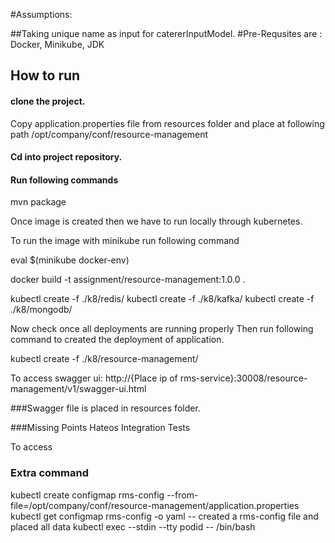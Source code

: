 #Assumptions:

##Taking unique name as input for catererInputModel.
#Pre-Requsites are :  Docker, Minikube, JDK
## How to run

#### clone the project.

Copy application.properties file from resources folder and place at following path /opt/company/conf/resource-management

#### Cd into project repository.

#### Run following commands

mvn package

Once image is created then we have to run locally through kubernetes.

To run the image with minikube run following command

eval $(minikube docker-env)

docker build -t assignment/resource-management:1.0.0 .

kubectl create -f ./k8/redis/
kubectl create -f ./k8/kafka/
kubectl create -f ./k8/mongodb/

Now check once all deployments are running properly Then run following command to created the deployment of application.

kubectl create -f ./k8/resource-management/

To access swagger ui:   http://{Place ip of rms-service}:30008/resource-management/v1/swagger-ui.html

###Swagger file is placed in resources folder.

###Missing Points
Hateos 
Integration Tests

To access 







### Extra command
kubectl create configmap rms-config --from-file=/opt/company/conf/resource-management/application.properties
kubectl get configmap rms-config -o yaml     -- created a rms-config file and placed all data
kubectl exec --stdin --tty podid -- /bin/bash

